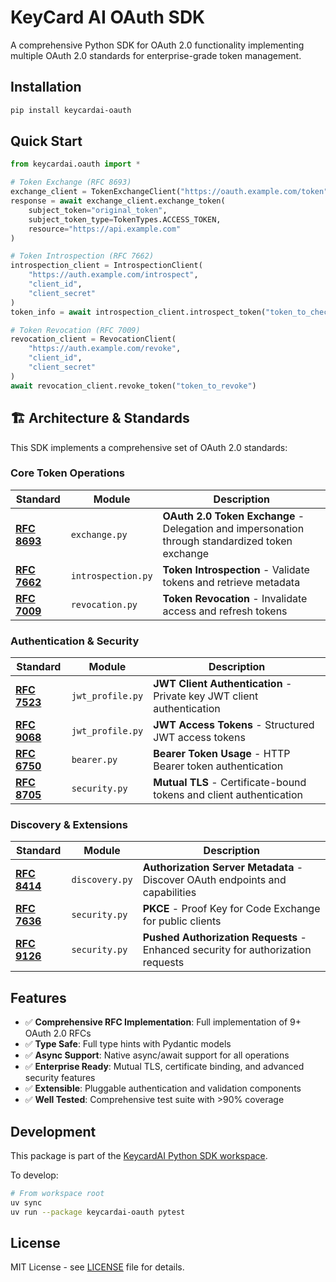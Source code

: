 # KeyCard AI OAuth SDK

A comprehensive Python SDK for OAuth 2.0 functionality implementing multiple OAuth 2.0 standards for enterprise-grade token management.

## Installation

```bash
pip install keycardai-oauth
```

## Quick Start

```python
from keycardai.oauth import *

# Token Exchange (RFC 8693)
exchange_client = TokenExchangeClient("https://oauth.example.com/token")
response = await exchange_client.exchange_token(
    subject_token="original_token",
    subject_token_type=TokenTypes.ACCESS_TOKEN,
    resource="https://api.example.com"
)

# Token Introspection (RFC 7662)
introspection_client = IntrospectionClient(
    "https://auth.example.com/introspect", 
    "client_id", 
    "client_secret"
)
token_info = await introspection_client.introspect_token("token_to_check")

# Token Revocation (RFC 7009)
revocation_client = RevocationClient(
    "https://auth.example.com/revoke",
    "client_id",
    "client_secret" 
)
await revocation_client.revoke_token("token_to_revoke")
```

## 🏗️ Architecture & Standards

This SDK implements a comprehensive set of OAuth 2.0 standards:

### Core Token Operations

| Standard | Module | Description |
|----------|---------|-------------|
| **[RFC 8693](https://datatracker.ietf.org/doc/html/rfc8693)** | `exchange.py` | **OAuth 2.0 Token Exchange** - Delegation and impersonation through standardized token exchange |
| **[RFC 7662](https://datatracker.ietf.org/doc/html/rfc7662)** | `introspection.py` | **Token Introspection** - Validate tokens and retrieve metadata |
| **[RFC 7009](https://datatracker.ietf.org/doc/html/rfc7009)** | `revocation.py` | **Token Revocation** - Invalidate access and refresh tokens |

### Authentication & Security

| Standard | Module | Description |
|----------|---------|-------------|
| **[RFC 7523](https://datatracker.ietf.org/doc/html/rfc7523)** | `jwt_profile.py` | **JWT Client Authentication** - Private key JWT client authentication |
| **[RFC 9068](https://datatracker.ietf.org/doc/html/rfc9068)** | `jwt_profile.py` | **JWT Access Tokens** - Structured JWT access tokens |
| **[RFC 6750](https://datatracker.ietf.org/doc/html/rfc6750)** | `bearer.py` | **Bearer Token Usage** - HTTP Bearer token authentication |
| **[RFC 8705](https://datatracker.ietf.org/doc/html/rfc8705)** | `security.py` | **Mutual TLS** - Certificate-bound tokens and client authentication |

### Discovery & Extensions

| Standard | Module | Description |
|----------|---------|-------------|
| **[RFC 8414](https://datatracker.ietf.org/doc/html/rfc8414)** | `discovery.py` | **Authorization Server Metadata** - Discover OAuth endpoints and capabilities |
| **[RFC 7636](https://datatracker.ietf.org/doc/html/rfc7636)** | `security.py` | **PKCE** - Proof Key for Code Exchange for public clients |
| **[RFC 9126](https://datatracker.ietf.org/doc/html/rfc9126)** | `security.py` | **Pushed Authorization Requests** - Enhanced security for authorization requests |

## Features

- ✅ **Comprehensive RFC Implementation**: Full implementation of 9+ OAuth 2.0 RFCs
- ✅ **Type Safe**: Full type hints with Pydantic models
- ✅ **Async Support**: Native async/await support for all operations
- ✅ **Enterprise Ready**: Mutual TLS, certificate binding, and advanced security features
- ✅ **Extensible**: Pluggable authentication and validation components
- ✅ **Well Tested**: Comprehensive test suite with >90% coverage

## Development

This package is part of the [KeycardAI Python SDK workspace](../../README.md). 

To develop:

```bash
# From workspace root
uv sync
uv run --package keycardai-oauth pytest
```

## License

MIT License - see [LICENSE](../../LICENSE) file for details.
